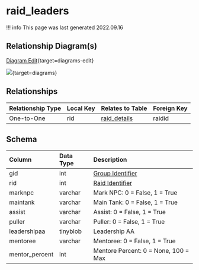 # raid_leaders

!!! info
	This page was last generated 2022.09.16

## Relationship Diagram(s)

[Diagram Edit](https://mermaid.live/edit#eyJjb2RlIjoiZXJEaWFncmFtXG4gICAgcmFpZF9sZWFkZXJzIHtcbiAgICAgICAgaW50dW5zaWduZWQgcmlkXG4gICAgfVxuICAgIHJhaWRfZGV0YWlscyB7XG4gICAgICAgIGludCByYWlkaWRcbiAgICB9XG4gICAgcmFpZF9sZWFkZXJzIHx8LS1veyByYWlkX2RldGFpbHMgOiBPbmUtdG8tT25lXG5cbiIsIm1lcm1haWQiOnsidGhlbWUiOiJkZWZhdWx0In0sInVwZGF0ZUVkaXRvciI6dHJ1ZSwiYXV0b1N5bmMiOnRydWUsInVwZGF0ZURpYWdyYW0iOnRydWV9){target=diagrams-edit}

[![](https://mermaid.ink/img/eyJjb2RlIjoiZXJEaWFncmFtXG4gICAgcmFpZF9sZWFkZXJzIHtcbiAgICAgICAgaW50dW5zaWduZWQgcmlkXG4gICAgfVxuICAgIHJhaWRfZGV0YWlscyB7XG4gICAgICAgIGludCByYWlkaWRcbiAgICB9XG4gICAgcmFpZF9sZWFkZXJzIHx8LS1veyByYWlkX2RldGFpbHMgOiBPbmUtdG8tT25lXG5cbiIsIm1lcm1haWQiOnsidGhlbWUiOiJkZWZhdWx0In0sInVwZGF0ZUVkaXRvciI6dHJ1ZSwiYXV0b1N5bmMiOnRydWUsInVwZGF0ZURpYWdyYW0iOnRydWV9)](https://mermaid.ink/img/eyJjb2RlIjoiZXJEaWFncmFtXG4gICAgcmFpZF9sZWFkZXJzIHtcbiAgICAgICAgaW50dW5zaWduZWQgcmlkXG4gICAgfVxuICAgIHJhaWRfZGV0YWlscyB7XG4gICAgICAgIGludCByYWlkaWRcbiAgICB9XG4gICAgcmFpZF9sZWFkZXJzIHx8LS1veyByYWlkX2RldGFpbHMgOiBPbmUtdG8tT25lXG5cbiIsIm1lcm1haWQiOnsidGhlbWUiOiJkZWZhdWx0In0sInVwZGF0ZUVkaXRvciI6dHJ1ZSwiYXV0b1N5bmMiOnRydWUsInVwZGF0ZURpYWdyYW0iOnRydWV9){target=diagrams}


## Relationships

| Relationship Type | Local Key | Relates to Table | Foreign Key |
| :--- | :--- | :--- | :--- |
| One-to-One | rid | [raid_details](../../schema/raids/raid_details.md) | raidid |


## Schema

| Column | Data Type | Description |
| :--- | :--- | :--- |
| gid | int | [Group Identifier](../../schema/groups/group_id.md) |
| rid | int | [Raid Identifier](raid_details.md) |
| marknpc | varchar | Mark NPC: 0 = False, 1 = True |
| maintank | varchar | Main Tank: 0 = False, 1 = True |
| assist | varchar | Assist: 0 = False, 1 = True |
| puller | varchar | Puller: 0 = False, 1 = True |
| leadershipaa | tinyblob | Leadership AA |
| mentoree | varchar | Mentoree: 0 = False, 1 = True |
| mentor_percent | int | Mentore Percent: 0 = None, 100 = Max |

